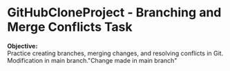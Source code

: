 # GitHubCloneProject - Branching and Merge Conflicts Task 
**Objective:**  
Practice creating branches, merging changes, and resolving conflicts in Git.
Modification in main branch."Change made in main branch" 

